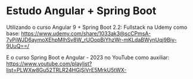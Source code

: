 # Estudo Angular + Spring Boot

Utilizando o curso Angular 9 + Spring Boot 2.2: Fullstack na Udemy como base:
https://www.udemy.com/share/1033ak3@scCPmsA-7vPiWJD6aymoXEhpMIhSv8W_rUOopBiYhzWr-mKLdaBWynUqj9Biy-9UuQ==/

E o curso Spring Boot e Angular - 2023 no YouTube como auxiliar:
https://www.youtube.com/playlist?list=PLWXw8Gu52TRLR24HGjSiVrE5MrkU5tWX-